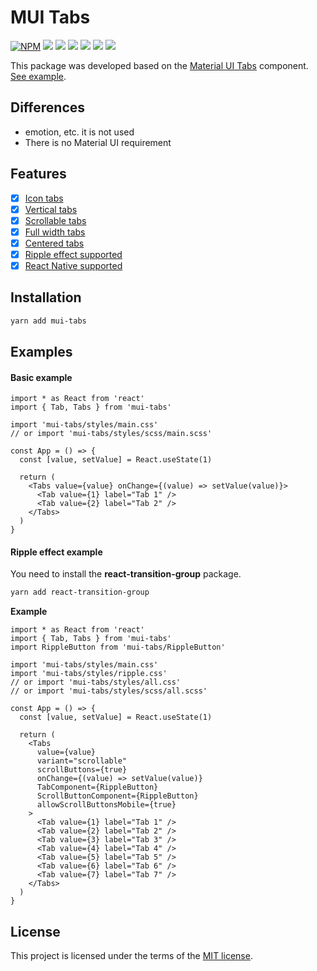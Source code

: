 # MUI Tabs

[![NPM](https://img.shields.io/npm/v/mui-tabs.svg)](https://www.npmjs.com/package/mui-tabs)
![](https://badgen.net/npm/license/mui-tabs)
![](https://badgen.net/packagephobia/install/mui-tabs)
![](https://badgen.net/bundlephobia/min/mui-tabs)
![](https://badgen.net/bundlephobia/minzip/mui-tabs)
![](https://badgen.net/npm/dw/mui-tabs)
![](https://badgen.net/npm/dm/mui-tabs)

This package was developed based on the [Material UI Tabs](https://mui.com/components/tabs/#main-content) component. [See example](https://bilaleren.github.io/mui-tabs).

## Differences

- emotion, etc. it is not used
- There is no Material UI requirement

## Features

- [x] [Icon tabs](https://bilaleren.github.io/mui-tabs#icon-tabs)
- [x] [Vertical tabs](https://bilaleren.github.io/mui-tabs#vertical-tabs)
- [x] [Scrollable tabs](https://bilaleren.github.io/mui-tabs#scrollable-tabs)
- [x] [Full width tabs](https://bilaleren.github.io/mui-tabs#fullwidth-tabs)
- [x] [Centered tabs](https://bilaleren.github.io/mui-tabs#centered-tabs)
- [x] [Ripple effect supported](https://bilaleren.github.io/mui-tabs#ripple-effect)
- [x] [React Native supported](./NATIVE_README.md)

## Installation

```bash
yarn add mui-tabs
```

## Examples

#### Basic example

```tsx
import * as React from 'react'
import { Tab, Tabs } from 'mui-tabs'

import 'mui-tabs/styles/main.css'
// or import 'mui-tabs/styles/scss/main.scss'

const App = () => {
  const [value, setValue] = React.useState(1)

  return (
    <Tabs value={value} onChange={(value) => setValue(value)}>
      <Tab value={1} label="Tab 1" />
      <Tab value={2} label="Tab 2" />
    </Tabs>
  )
}
```

#### Ripple effect example

You need to install the **react-transition-group** package.

```bash
yarn add react-transition-group
```

**Example**

```tsx
import * as React from 'react'
import { Tab, Tabs } from 'mui-tabs'
import RippleButton from 'mui-tabs/RippleButton'

import 'mui-tabs/styles/main.css'
import 'mui-tabs/styles/ripple.css'
// or import 'mui-tabs/styles/all.css'
// or import 'mui-tabs/styles/scss/all.scss'

const App = () => {
  const [value, setValue] = React.useState(1)

  return (
    <Tabs
      value={value}
      variant="scrollable"
      scrollButtons={true}
      onChange={(value) => setValue(value)}
      TabComponent={RippleButton}
      ScrollButtonComponent={RippleButton}
      allowScrollButtonsMobile={true}
    >
      <Tab value={1} label="Tab 1" />
      <Tab value={2} label="Tab 2" />
      <Tab value={3} label="Tab 3" />
      <Tab value={4} label="Tab 4" />
      <Tab value={5} label="Tab 5" />
      <Tab value={6} label="Tab 6" />
      <Tab value={7} label="Tab 7" />
    </Tabs>
  )
}
```

## License

This project is licensed under the terms of the
[MIT license](https://github.com/bilaleren/mui-tabs/blob/master/LICENCE).
